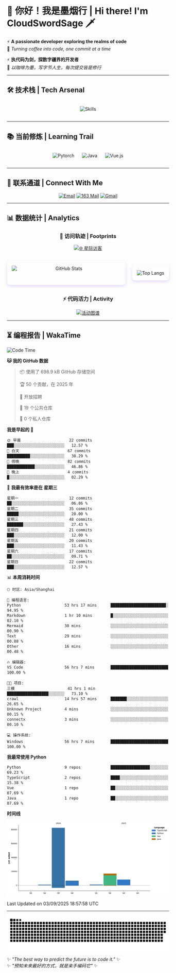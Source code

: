 # 🌊 你好！我是墨烟行 | Hi there! I'm CloudSwordSage 🗡️

⚡ **A passionate developer exploring the realms of code**  
🌌 *Turning coffee into code, one commit at a time*

⚡ **执代码为剑，探数字疆界的开发者**  
🌌 *以咖啡为墨，写字节人生，每次提交皆是修行*

---

## 🛠️ 技术栈 | Tech Arsenal

<div align="center" style="margin: 20px 0;">
  <img src="https://skillicons.dev/icons?i=python,linux,git,github,html,css,js,ts" alt="Skills" style="height: 50px; margin: 10px;"/>
</div>

---

## 📚 当前修炼 | Learning Trail

<div align="center" style="margin: 20px 0;">
  <img src="https://img.shields.io/badge/PyTorch-EE4C2C?style=flat-square&logo=pytorch&logoColor=white" alt="Pytorch" style="height: 30px; margin: 10px;"/>
  <img src="https://img.shields.io/badge/Java-007396?style=flat-square&logo=openjdk&logoColor=white" alt="Java" style="height: 30px; margin: 10px;"/>
  <img src="https://img.shields.io/badge/Vue.js-4FC08D?style=flat-square&logo=vue.js&logoColor=white" alt="Vue.js" style="height: 30px; margin: 10px;"/>
</div>

---

## 📮 联系通道 | Connect With Me

<div align="center">
  
[![Email](https://img.shields.io/badge/QQ%20Mail-cloudswordsage@qq.com-168DEA?style=flat-square&logo=tencentqq)](mailto:cloudswordsage@qq.com)
[![163 Mail](https://img.shields.io/badge/163-zlf100518@163.com-DC143C?style=flat-square)](mailto:zlf100518@163.com)
[![Gmail](https://img.shields.io/badge/Gmail-zlf100518@gmail.com-EA4335?style=flat-square&logo=gmail)](mailto:zlf100518@gmail.com)

</div>

---

## 📊 数据统计 | Analytics

<div align="center">

### 🌌 访问轨迹 | Footprints

[![🌐 星际访客](https://count.getloli.com/get/@CloudSwordSage?theme=rule34)](https://github.com/CloudSwordSage)

<div style="display: flex; gap: 20px; margin: 30px 0">
  <img src="https://github-readme-stats.vercel.app/api?username=CloudSwordSage&show_icons=true&theme=midnight-purple&hide_border=true&include_all_commits=true&rank_icon=github&hide=issues&line_height=24" 
       alt="GitHub Stats" 
       style="flex: 1; box-shadow: 0 4px 8px rgba(122,63,247,0.2); border-radius: 10px; padding: 15px;"/>
  
  <img src="https://github-readme-stats.vercel.app/api/top-langs/?username=CloudSwordSage&layout=compact&theme=midnight-purple&hide_border=true&langs_count=6&card_width=300&exclude_repo=AI-Assistant"
       alt="Top Langs"
       style="flex: 1; box-shadow: 0 4px 8px rgba(122,63,247,0.2); border-radius: 10px; padding: 15px;"/>
</div>

### ⚡ 代码活力 | Activity

[![活动图谱](https://github-readme-activity-graph.vercel.app/graph?username=CloudSwordSage&theme=react-dark&hide_border=true&area=true&custom_title=代码能量流%20|%20Contribution%20Flow&radius=12&height=300)](https://github.com/CloudSwordSage)

</div>

---

## ⏳ 编程报告 | WakaTime

<!--START_SECTION:waka-->
![Code Time](http://img.shields.io/badge/Code%20Time-1%2C288%20hrs%2013%20mins-blue)

**🐱 我的 GitHub 数据** 

> 📦  使用了 698.9 kB GitHub 存储空间 
 > 
> 🏆 50 个贡献，在 2025 年
 > 
> 💼 开放招聘
 > 
> 📜 19 个公共仓库 
 > 
> 🔑 0 个私人仓库 
 > 
**我是早起的 🐤** 

```text
🌞 早晨                     22 commits          ███░░░░░░░░░░░░░░░░░░░░░░   12.57 % 
🌆 白天                     67 commits          ██████████░░░░░░░░░░░░░░░   38.29 % 
🌃 傍晚                     82 commits          ████████████░░░░░░░░░░░░░   46.86 % 
🌙 晚上                     4 commits           █░░░░░░░░░░░░░░░░░░░░░░░░   02.29 % 
```
📅 **我最有效率是在 星期三** 

```text
星期一                      12 commits          ██░░░░░░░░░░░░░░░░░░░░░░░   06.86 % 
星期二                      35 commits          █████░░░░░░░░░░░░░░░░░░░░   20.00 % 
星期三                      48 commits          ███████░░░░░░░░░░░░░░░░░░   27.43 % 
星期四                      21 commits          ███░░░░░░░░░░░░░░░░░░░░░░   12.00 % 
星期五                      20 commits          ███░░░░░░░░░░░░░░░░░░░░░░   11.43 % 
星期六                      17 commits          ██░░░░░░░░░░░░░░░░░░░░░░░   09.71 % 
星期日                      22 commits          ███░░░░░░░░░░░░░░░░░░░░░░   12.57 % 
```


📊 **本周消耗时间** 

```text
🕑︎ 时区: Asia/Shanghai

💬 编程语言: 
Python                   53 hrs 17 mins      ████████████████████████░   94.95 % 
Markdown                 1 hr 10 mins        █░░░░░░░░░░░░░░░░░░░░░░░░   02.10 % 
Mermaid                  30 mins             ░░░░░░░░░░░░░░░░░░░░░░░░░   00.90 % 
Text                     29 mins             ░░░░░░░░░░░░░░░░░░░░░░░░░   00.88 % 
Other                    16 mins             ░░░░░░░░░░░░░░░░░░░░░░░░░   00.48 % 

🔥 编辑器: 
VS Code                  56 hrs 7 mins       █████████████████████████   100.00 % 

🐱‍💻 项目: 
三模                       41 hrs 1 min        ██████████████████░░░░░░░   73.10 % 
crawl                    14 hrs 57 mins      ███████░░░░░░░░░░░░░░░░░░   26.65 % 
Unknown Project          4 mins              ░░░░░░░░░░░░░░░░░░░░░░░░░   00.15 % 
connectx                 3 mins              ░░░░░░░░░░░░░░░░░░░░░░░░░   00.10 % 

💻 操作系统: 
Windows                  56 hrs 7 mins       █████████████████████████   100.00 % 
```

**我最常使用 Python** 

```text
Python                   9 repos             █████████████████░░░░░░░░   69.23 % 
TypeScript               2 repos             ████░░░░░░░░░░░░░░░░░░░░░   15.38 % 
Vue                      1 repo              ██░░░░░░░░░░░░░░░░░░░░░░░   07.69 % 
Java                     1 repo              ██░░░░░░░░░░░░░░░░░░░░░░░   07.69 % 
```



**时间线**

![Lines of Code chart](https://raw.githubusercontent.com/CloudSwordSage/CloudSwordSage/main/assets/bar_graph.png)


 Last Updated on 03/09/2025 18:57:58 UTC
<!--END_SECTION:waka-->

---

<div align="center">
  <img src="./assets/github-snake-dark.svg" alt="Contribution Snake" />
</div>

✨ *"The best way to predict the future is to code it."* ✨  
✨ *"预知未来最好的方式，就是亲手编码它"* ✨
